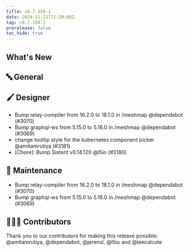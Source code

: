```yaml
---
title: v0.7.158-1
date: 2024-11-21T11:20:08Z
tag: v0.7.158-1
prerelease: false
toc_hide: true
---
```


## What's New
## 🔤 General
## 🖌️ Designer

- Bump relay-compiler from 16.2.0 to 18.1.0 in /meshmap @dependabot (#3070)
- Bump graphql-ws from 5.15.0 to 5.16.0 in /meshmap @dependabot (#3069)
- change tooltip style for the kubernetes component picker @amitamrutiya (#3181)
- [Chore]: Bump Sistent v0.14.120 @l5io (#3180)

## 🧰 Maintenance

- Bump relay-compiler from 16.2.0 to 18.1.0 in /meshmap @dependabot (#3070)
- Bump graphql-ws from 5.15.0 to 5.16.0 in /meshmap @dependabot (#3069)

## 👨🏽‍💻 Contributors

Thank you to our contributors for making this release possible:
@amitamrutiya, @dependabot, @jerensl, @l5io and @leecalcote
